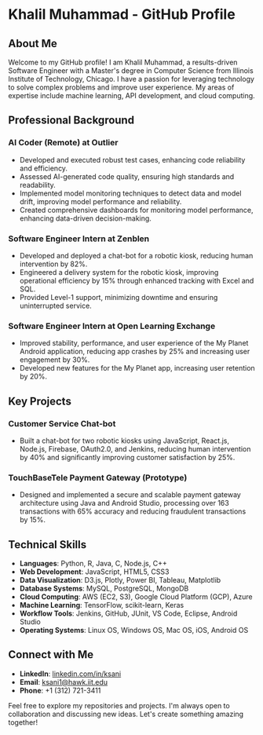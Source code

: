 # Khalil Muhammad - GitHub Profile

## About Me

Welcome to my GitHub profile! I am Khalil Muhammad, a results-driven Software Engineer with a Master's degree in Computer Science from Illinois Institute of Technology, Chicago. I have a passion for leveraging technology to solve complex problems and improve user experience. My areas of expertise include machine learning, API development, and cloud computing.

## Professional Background

### AI Coder (Remote) at Outlier
- Developed and executed robust test cases, enhancing code reliability and efficiency.
- Assessed AI-generated code quality, ensuring high standards and readability.
- Implemented model monitoring techniques to detect data and model drift, improving model performance and reliability.
- Created comprehensive dashboards for monitoring model performance, enhancing data-driven decision-making.

### Software Engineer Intern at Zenblen
- Developed and deployed a chat-bot for a robotic kiosk, reducing human intervention by 82%.
- Engineered a delivery system for the robotic kiosk, improving operational efficiency by 15% through enhanced tracking with Excel and SQL.
- Provided Level-1 support, minimizing downtime and ensuring uninterrupted service.

### Software Engineer Intern at Open Learning Exchange
- Improved stability, performance, and user experience of the My Planet Android application, reducing app crashes by 25% and increasing user engagement by 30%.
- Developed new features for the My Planet app, increasing user retention by 20%.

## Key Projects

### Customer Service Chat-bot
- Built a chat-bot for two robotic kiosks using JavaScript, React.js, Node.js, Firebase, OAuth2.0, and Jenkins, reducing human intervention by 40% and significantly improving customer satisfaction by 25%.

### TouchBaseTele Payment Gateway (Prototype)
- Designed and implemented a secure and scalable payment gateway architecture using Java and Android Studio, processing over 163 transactions with 65% accuracy and reducing fraudulent transactions by 15%.

## Technical Skills

- **Languages**: Python, R, Java, C, Node.js, C++
- **Web Development**: JavaScript, HTML5, CSS3
- **Data Visualization**: D3.js, Plotly, Power BI, Tableau, Matplotlib
- **Database Systems**: MySQL, PostgreSQL, MongoDB
- **Cloud Computing**: AWS (EC2, S3), Google Cloud Platform (GCP), Azure
- **Machine Learning**: TensorFlow, scikit-learn, Keras
- **Workflow Tools**: Jenkins, GitHub, JUnit, VS Code, Eclipse, Android Studio
- **Operating Systems**: Linux OS, Windows OS, Mac OS, iOS, Android OS

## Connect with Me

- **LinkedIn**: [linkedin.com/in/ksani](https://www.linkedin.com/in/ksani)
- **Email**: [ksani1@hawk.iit.edu](mailto:ksani1@hawk.iit.edu)
- **Phone**: +1 (312) 721-3411

Feel free to explore my repositories and projects. I'm always open to collaboration and discussing new ideas. Let's create something amazing together!
